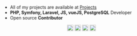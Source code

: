 - All of my projects are available at [Projects](https://www.linkedin.com/in/appaydin/)
- **PHP, Symfony, Laravel, JS, vueJS, PostgreSQL** Developer
- Open source **Contributor**

<p align="center">
<a href="https://twitter.com/appaydin" target="blank"><img align="center" src="https://cdn.jsdelivr.net/npm/simple-icons@3.0.1/icons/twitter.svg" alt="appaydin" height="20" width="20" /></a>
<a href="https://linkedin.com/in/appaydin" target="blank"><img align="center" src="https://cdn.jsdelivr.net/npm/simple-icons@3.0.1/icons/linkedin.svg" alt="appaydin" height="20" width="20" /></a>
<a href="https://stackoverflow.com/users/2210147" target="blank"><img align="center" src="https://cdn.jsdelivr.net/npm/simple-icons@3.0.1/icons/stackoverflow.svg" alt="2210147" height="20" width="20" /></a>
<a href="https://instagram.com/appaydin" target="blank"><img align="center" src="https://cdn.jsdelivr.net/npm/simple-icons@3.0.1/icons/instagram.svg" alt="appaydin" height="20" width="20" /></a>
</p>
